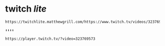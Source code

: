 # twitch _lite_

```
https://twitchlite.matthewgrill.com/https://www.twitch.tv/videos/323769573

⬇⬇⬇⬇

https://player.twitch.tv/?video=323769573
```
